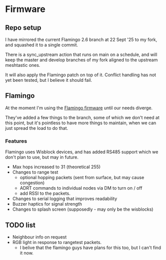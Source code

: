 # Firmware

## Repo setup

I have mirrored the current Flamingo 2.6 branch at 22 Sept '25 to my fork, and squashed it to a single commit. 

There is a sync_upstream action that runs on main on a schedule, and will keep the master and develop branches of my fork aligned to the upstream meshtastic ones.

It will also apply the Flamingo patch on top of it. Conflict handling has not yet been tested, but I believe it should fail. 

## Flamingo

At the moment I'm using the [Flamingo firmware](https://github.com/rbreesems/flamingo?tab=readme-ov-file) until our needs diverge.

They've added a few things to the branch, some of which we don't need at this point, but it's pointless to have more things to maintain, when we can just spread the load to do that. 

### Features
Flamingo uses Wisblock devices, and has added RS485 support which we don't plan to use, but may in future.

- Max hops increased to 31 (theoretical 255)
- Changes to range test
  - optional hopping packets (sent from surface, but may cause congestion)
  - ADRT commands to individual nodes via DM to turn on / off 
  - add RSSI to the packets.
- Changes to serial logging that improves readability
- Buzzer haptics for signal strength
- Changes to splash screen (supposedly - may only be the wisblocks)

## TODO list

- Neighbour info on request
- RGB light in response to rangetest packets.
    - I belive that the flamingo guys have plans for this too, but I can't find it now.
